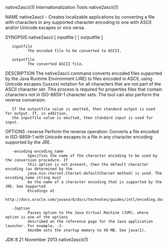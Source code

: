 native2ascii(1)                       Internationalization Tools                       native2ascii(1)

NAME
       native2ascii - Creates localizable applications by converting a file with characters in any
       supported character encoding to one with ASCII and/or Unicode escapes or vice versa.

SYNOPSIS
       native2ascii [ inputfile ] [ outputfile ]

       inputfile
              The encoded file to be converted to ASCII.

       outputfile
              The converted ASCII file.

DESCRIPTION
       The native2ascii command converts encoded files supported by the Java Runtime Environment (JRE)
       to files encoded in ASCII, using Unicode escapes (\uxxxx) notation for all characters that are
       not part of the ASCII character set. This process is required for properties files that contain
       characters not in ISO-8859-1 character sets. The tool can also perform the reverse conversion.

       If the outputfile value is omitted, then standard output is used for output. If, in addition,
       the inputfile value is omitted, then standard input is used for input.

OPTIONS
       -reverse
              Perform the reverse operation: Converts a file encoded in ISO-8859-1 with Unicode
              escapes to a file in any character encoding supported by the JRE.

       -encoding encoding_name
              Specifies the name of the character encoding to be used by the conversion procedure. If
              this option is not present, then the default character encoding (as determined by the
              java.nio.charset.Charset.defaultCharset method) is used. The encoding_name string must
              be the name of a character encoding that is supported by the JRE. See Supported
              Encodings at
              http://docs.oracle.com/javase/8/docs/technotes/guides/intl/encoding.doc.html

       -Joption
              Passes option to the Java Virtual Machine (JVM), where option is one of the options
              described on the reference page for the Java application launcher. For example, -J-
              Xms48m sets the startup memory to 48 MB. See java(1).

JDK 8                                      21 November 2013                            native2ascii(1)
